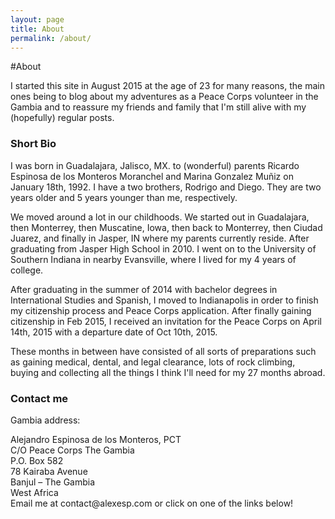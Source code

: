 ```yaml
---
layout: page
title: About
permalink: /about/
---
```

#About

I started this site in August 2015 at the age of 23 for many reasons, the main ones being to blog about my adventures as a Peace Corps volunteer in the Gambia and to reassure my friends and family that I'm still alive with my (hopefully) regular posts.

### Short Bio

I was born in Guadalajara, Jalisco, MX. to (wonderful) parents Ricardo Espinosa de los Monteros Moranchel and Marina Gonzalez Muñiz on January 18th, 1992. I have a two brothers, Rodrigo and Diego. They are two years older and 5 years younger than me, respectively.

We moved around a lot in our childhoods. We started out in Guadalajara, then Monterrey, then Muscatine, Iowa, then back to Monterrey, then Ciudad Juarez, and finally in Jasper, IN where my parents currently reside. After graduating from Jasper High School in 2010. I went on to the University of Southern Indiana in nearby Evansville, where I lived for my 4 years of college. 

After graduating in the summer of 2014 with bachelor degrees in International Studies and Spanish, I moved to Indianapolis in order to finish my citizenship process and Peace Corps application. After finally gaining citizenship in Feb 2015, I received an invitation for the Peace Corps on April 14th, 2015 with a departure date of Oct 10th, 2015.

These months in between have consisted of all sorts of preparations such as gaining medical, dental, and legal clearance, lots of rock climbing, buying and collecting all the things I think I'll need for my 27 months abroad.


### Contact me

Gambia address:

<div class="centeralign">
Alejandro Espinosa de los Monteros, PCT  
</div>
<div class="centeralign">
C/O Peace Corps The Gambia
</div>
<div class="centeralign">
P.O. Box 582
</div>
<div class="centeralign">
78 Kairaba Avenue
</div>
<div class="centeralign">
Banjul – The Gambia
</div>
<div class="centeralign">
West Africa
</div>
<div class="centeralign">
Email me at contact@alexesp.com or click on one of the links below!
</div>